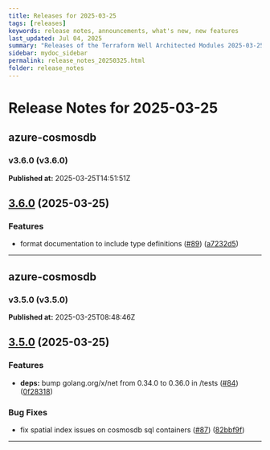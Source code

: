 ```yaml
---
title: Releases for 2025-03-25
tags: [releases]
keywords: release notes, announcements, what's new, new features
last_updated: Jul 04, 2025
summary: "Releases of the Terraform Well Architected Modules 2025-03-25"
sidebar: mydoc_sidebar
permalink: release_notes_20250325.html
folder: release_notes
---
```


# Release Notes for 2025-03-25

## azure-cosmosdb
### v3.6.0 (v3.6.0)
**Published at:** 2025-03-25T14:51:51Z

## [3.6.0](https://github.com/CloudNationHQ/terraform-azure-cosmosdb/compare/v3.5.0...v3.6.0) (2025-03-25)


### Features

* format documentation to include type definitions ([#89](https://github.com/CloudNationHQ/terraform-azure-cosmosdb/issues/89)) ([a7232d5](https://github.com/CloudNationHQ/terraform-azure-cosmosdb/commit/a7232d52f016cee3192d8d6de5278c66c1c8efec))

---

## azure-cosmosdb
### v3.5.0 (v3.5.0)
**Published at:** 2025-03-25T08:48:46Z

## [3.5.0](https://github.com/CloudNationHQ/terraform-azure-cosmosdb/compare/v3.4.0...v3.5.0) (2025-03-25)


### Features

* **deps:** bump golang.org/x/net from 0.34.0 to 0.36.0 in /tests ([#84](https://github.com/CloudNationHQ/terraform-azure-cosmosdb/issues/84)) ([0f28318](https://github.com/CloudNationHQ/terraform-azure-cosmosdb/commit/0f2831840aa7e4989f8ff3ba1fc67d5193c14e4f))


### Bug Fixes

* fix spatial index issues on cosmosdb sql containers ([#87](https://github.com/CloudNationHQ/terraform-azure-cosmosdb/issues/87)) ([82bbf9f](https://github.com/CloudNationHQ/terraform-azure-cosmosdb/commit/82bbf9f0f4e788a6caedf2d3c0b9b6863eb45eb8))

---

